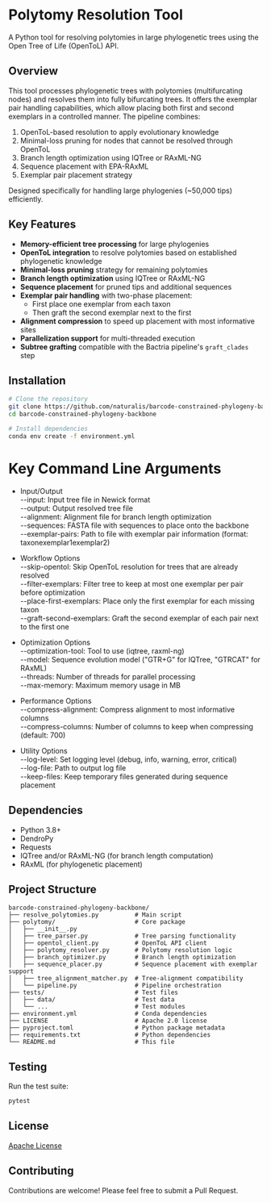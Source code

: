 # Polytomy Resolution Tool

A Python tool for resolving polytomies in large phylogenetic trees using the Open Tree of Life (OpenToL) API.

## Overview

This tool processes phylogenetic trees with polytomies (multifurcating nodes) and resolves them into fully bifurcating trees. It offers the exemplar pair handling capabilities, which allow placing both first and second exemplars in a controlled manner. The pipeline combines:

1. OpenToL-based resolution to apply evolutionary knowledge
2. Minimal-loss pruning for nodes that cannot be resolved through OpenToL
3. Branch length optimization using IQTree or RAxML-NG
4. Sequence placement with EPA-RAxML
5. Exemplar pair placement strategy

Designed specifically for handling large phylogenies (~50,000 tips) efficiently.

## Key Features

- **Memory-efficient tree processing** for large phylogenies
- **OpenToL integration** to resolve polytomies based on established phylogenetic knowledge
- **Minimal-loss pruning** strategy for remaining polytomies
- **Branch length optimization** using IQTree or RAxML-NG
- **Sequence placement** for pruned tips and additional sequences
- **Exemplar pair handling** with two-phase placement:
  - First place one exemplar from each taxon
  - Then graft the second exemplar next to the first
- **Alignment compression** to speed up placement with most informative sites
- **Parallelization support** for multi-threaded execution
- **Subtree grafting** compatible with the Bactria pipeline's `graft_clades` step

## Installation

```bash
# Clone the repository
git clone https://github.com/naturalis/barcode-constrained-phylogeny-backbone.git
cd barcode-constrained-phylogeny-backbone

# Install dependencies
conda env create -f environment.yml
```

<!--

Top-level driver script not tested yet!!!

## Usage

Basic usage:

```bash
python resolve_polytomies.py --input tree.newick --output resolved_tree.newick
```

Advanced usage:

```bash
python resolve_polytomies.py \
  --input tree.newick \
  --output resolved_tree.newick \
  --optimization-tool iqtree \
  --sequences additional_seqs.fasta \
  --alignment alignment.fasta \
  --log-level INFO
```

Complete Exemplar Pair usage:

```bash
python resolve_polytomies.py \
  --input tree.newick \
  --output final_tree_optimized.tre \
  --alignment alignment.fa \
  --sequences alignment.fa \
  --exemplar-pairs exemplars_table.txt \
  --place-first-exemplars \
  --graft-second-exemplars \
  --optimization-tool raxml-ng \
  --model "GTR+G" \
  --threads 52 \
  --compress-alignment \
  --compress-columns 700 \
  --log-file full_pipeline.log \
  --keep-files
```

Use Pre-Optimized Trees and place the first set of Exemplar Pair:

```bash
python resolve_polytomies.py \
  --input optimized_tree.newick \
  --output tree_with_exemplars.newick \
  --sequences additional_seqs.fasta \
  --alignment alignment.fasta \
  --exemplar-pairs exemplar_pairs.txt \
  --place-first-exemplars \
  --compress-alignment \
  --threads 24 \
  --skip-opentol \
  --model "GTR+G" \
  --log-level INFO \
  --log-file run_log.txt
```

-->

# Key Command Line Arguments

- Input/Output  
--input: Input tree file in Newick format  
--output: Output resolved tree file  
--alignment: Alignment file for branch length optimization  
--sequences: FASTA file with sequences to place onto the backbone  
--exemplar-pairs: Path to file with exemplar pair information (format: taxon<tab>exemplar1<tab>exemplar2)  
  
- Workflow Options  
--skip-opentol: Skip OpenToL resolution for trees that are already resolved  
--filter-exemplars: Filter tree to keep at most one exemplar per pair before optimization  
--place-first-exemplars: Place only the first exemplar for each missing taxon   
--graft-second-exemplars: Graft the second exemplar of each pair next to the first one  
  
- Optimization Options  
--optimization-tool: Tool to use (iqtree, raxml-ng)  
--model: Sequence evolution model ("GTR+G" for IQTree, "GTRCAT" for RAxML)  
--threads: Number of threads for parallel processing  
--max-memory: Maximum memory usage in MB  
  
- Performance Options  
--compress-alignment: Compress alignment to most informative columns  
--compress-columns: Number of columns to keep when compressing (default: 700)  
  
- Utility Options  
--log-level: Set logging level (debug, info, warning, error, critical)  
--log-file: Path to output log file  
--keep-files: Keep temporary files generated during sequence placement  
  
  
## Dependencies

- Python 3.8+
- DendroPy
- Requests
- IQTree and/or RAxML-NG (for branch length computation)
- RAxML (for phylogenetic placement)

## Project Structure

```
barcode-constrained-phylogeny-backbone/
├── resolve_polytomies.py          # Main script
├── polytomy/                      # Core package
│   ├── __init__.py
│   ├── tree_parser.py             # Tree parsing functionality
│   ├── opentol_client.py          # OpenToL API client
│   ├── polytomy_resolver.py       # Polytomy resolution logic
│   ├── branch_optimizer.py        # Branch length optimization
│   ├── sequence_placer.py         # Sequence placement with exemplar support
│   ├── tree_alignment_matcher.py  # Tree-alignment compatibility
│   └── pipeline.py                # Pipeline orchestration
├── tests/                         # Test files
│   ├── data/                      # Test data
│   └── ...                        # Test modules
├── environment.yml                # Conda dependencies
├── LICENSE                        # Apache 2.0 license
├── pyproject.toml                 # Python package metadata
├── requirements.txt               # Python dependencies
└── README.md                      # This file
```

## Testing

Run the test suite:

```bash
pytest
```

## License

[Apache License](LICENSE)

## Contributing

Contributions are welcome! Please feel free to submit a Pull Request.
